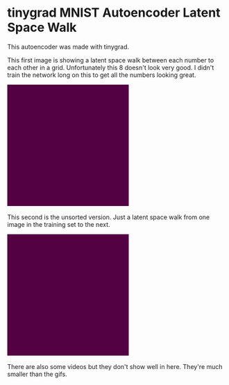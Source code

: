 # tinygrad MNIST Autoencoder Latent Space Walk

This autoencoder was made with tinygrad.

This first image is showing a latent space walk between each number to each other in a grid. Unfortunately this 8 doesn't look very good. I didn't train the network long on this to get all the numbers looking great.

<img src="https://github.com/Kinvert/Machine-Learning/blob/master/Autoencoders/MNIST-Visualizations/04-tinygrad-Sorted-Grid/sorted_grid.gif" width="280" height="280"/>

This second is the unsorted version. Just a latent space walk from one image in the training set to the next.

<img src="https://github.com/Kinvert/Machine-Learning/blob/master/Autoencoders/MNIST-Visualizations/04-tinygrad-Sorted-Grid/unsorted_grid.gif" width="280" height="280"/>

There are also some videos but they don't show well in here. They're much smaller than the gifs.

